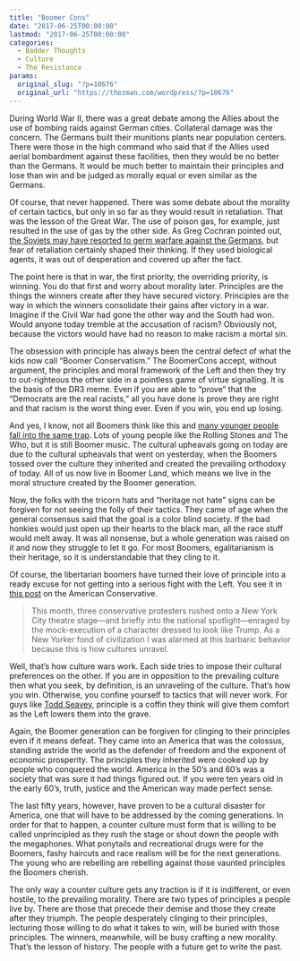 ```yaml
---
title: "Boomer Cons"
date: "2017-06-25T00:00:00"
lastmod: "2017-06-25T00:00:00"
categories:
  - Badder Thoughts
  - Culture
  - The Resistance
params:
  original_slug: "?p=10676"
  original_url: "https://thezman.com/wordpress/?p=10676"
---
```


During World War II, there was a great debate among the Allies about the
use of bombing raids against German cities. Collateral damage was the
concern. The Germans built their munitions plants near population
centers. There were those in the high command who said that if the
Allies used aerial bombardment against these facilities, then they would
be no better than the Germans. It would be much better to maintain their
principles and lose than win and be judged as morally equal or even
similar as the Germans.

Of course, that never happened. There was some debate about the morality
of certain tactics, but only in so far as they would result in
retaliation. That was the lesson of the Great War. The use of poison
gas, for example, just resulted in the use of gas by the other side. As
Greg Cochran pointed out,
<a href="https://westhunt.wordpress.com/2012/02/02/war-in-the-east/"
rel="noopener" target="_blank">the Soviets may have resorted to germ
warfare against the Germans</a>, but fear of retaliation certainly
shaped their thinking. If they used biological agents, it was out of
desperation and covered up after the fact.

The point here is that in war, the first priority, the overriding
priority, is winning. You do that first and worry about morality later.
Principles are the things the winners create after they have secured
victory. Principles are the way in which the winners consolidate their
gains after victory in a war. Imagine if the Civil War had gone the
other way and the South had won. Would anyone today tremble at the
accusation of racism? Obviously not, because the victors would have had
no reason to make racism a mortal sin.

The obsession with principle has always been the central defect of what
the kids now call “Boomer Conservatism.” The BoomerCons accept, without
argument, the principles and moral framework of the Left and then they
try to out-righteous the other side in a pointless game of virtue
signalling. It is the basis of the DR3 meme. Even if you are able to
“prove” that the “Democrats are the real racists,” all you have done is
prove they are right and that racism is the worst thing ever. Even if
you win, you end up losing.

And yes, I know, not all Boomers think like this and
<a href="https://twitter.com/ColumbiaBugle/status/879038127444250625"
rel="noopener" target="_blank">many younger people fall into the same
trap</a>. Lots of young people like the Rolling Stones and The Who, but
it is still Boomer music. The cultural upheavals going on today are due
to the cultural upheavals that went on yesterday, when the Boomers
tossed over the culture they inherited and created the prevailing
orthodoxy of today. All of us now live in Boomer Land, which means we
live in the moral structure created by the Boomer generation.

Now, the folks with the tricorn hats and “heritage not hate” signs can
be forgiven for not seeing the folly of their tactics. They came of age
when the general consensus said that the goal is a color blind society.
If the bad honkies would just open up their hearts to the black man, all
the race stuff would melt away. It was all nonsense, but a whole
generation was raised on it and now they struggle to let it go. For most
Boomers, egalitarianism is their heritage, so it is understandable that
they cling to it.

Of course, the libertarian boomers have turned their love of principle
into a ready excuse for not getting into a serious fight with the Left.
You see it in <a
href="http://www.theamericanconservative.com/articles/pro-trump-julius-caesar-protest-fail/"
rel="noopener" target="_blank">this post</a> on the American
Conservative.

> This month, three conservative protesters rushed onto a New York City
> theatre stage—and briefly into the national spotlight—enraged by the
> mock-execution of a character dressed to look like Trump. As a New
> Yorker fond of civilization I was alarmed at this barbaric behavior
> because this is how cultures unravel.

Well, that’s how culture wars work. Each side tries to impose their
cultural preferences on the other. If you are in opposition to the
prevailing culture then what you seek, by definition, is an unraveling
of the culture. That’s how you win. Otherwise, you confine yourself to
tactics that will never work. For guys like
<a href="http://www.toddseavey.com/" rel="noopener" target="_blank">Todd
Seavey</a>, principle is a coffin they think will give them comfort as
the Left lowers them into the grave.

Again, the Boomer generation can be forgiven for clinging to their
principles even if it means defeat. They came into an America that was
the colossus, standing astride the world as the defender of freedom and
the exponent of economic prosperity. The principles they inherited were
cooked up by people who conquered the world. America in the 50’s and
60’s was a society that was sure it had things figured out. If you were
ten years old in the early 60’s, truth, justice and the American way
made perfect sense.

The last fifty years, however, have proven to be a cultural disaster for
America, one that will have to be addressed by the coming generations.
In order for that to happen, a counter culture must form that is willing
to be called unprincipled as they rush the stage or shout down the
people with the megaphones. What ponytails and recreational drugs were
for the Boomers, fashy haircuts and race realism will be for the next
generations. The young who are rebelling are rebelling against those
vaunted principles the Boomers cherish.

The only way a counter culture gets any traction is if it is
indifferent, or even hostile, to the prevailing morality. There are two
types of principles a people live by. There are those that precede their
demise and those they create after they triumph. The people desperately
clinging to their principles, lecturing those willing to do what it
takes to win, will be buried with those principles. The winners,
meanwhile, will be busy crafting a new morality. That’s the lesson of
history. The people with a future get to write the past.
